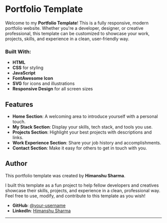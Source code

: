 # Portfolio Template

Welcome to my **Portfolio Template**! This is a fully responsive, modern portfolio website. Whether you're a developer, designer, or creative professional, this template can be customized to showcase your work, projects, skills, and experience in a clean, user-friendly way.

### Built With:
- **HTML**
- **CSS** for styling
- **JavaScript**
- **FontAwesome Icon**
- **SVG** for icons and illustrations
- **Responsive Design** for all screen sizes

## Features
- **Home Section**: A welcoming area to introduce yourself with a personal touch.
- **My Stack Section**: Display your skills, tech stack, and tools you use.
- **Projects Section**: Highlight your best projects with descriptions and links.
- **Work Experience Section**: Share your job history and accomplishments.
- **Contact Section**: Make it easy for others to get in touch with you.

## Author

This portfolio template was created by **Himanshu Sharma**. 

I built this template as a fun project to help fellow developers and creatives showcase their skills, projects, and experience in a clean, professional way. Feel free to use, modify, and contribute to this template as you wish!

- **GitHub**: [@your-username](https://github.com/hsbhatra)
- **LinkedIn**: [Himanshu Sharma](https://www.linkedin.com/in/himanshu-sharma-243b20205)

---


